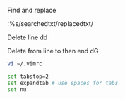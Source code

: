 
Find and replace

:%s/searchedtxt/replacedtxt/

Delete line
dd

Delete from line to then end
dG

```bash
vi ~/.vimrc

set tabstop=2
set expandtab # use spaces for tabs
set nu
```
